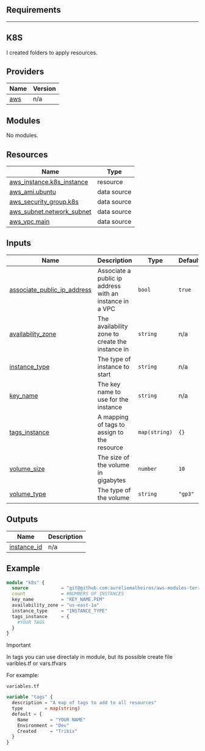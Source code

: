 ## Requirements

---
**K8S**
---

I created folders to apply resources.

## Providers

| Name | Version |
|------|---------|
| <a name="provider_aws"></a> [aws](#provider\_aws) | n/a |

## Modules

No modules.

## Resources

| Name | Type |
|------|------|
| [aws_instance.k8s_instance](https://registry.terraform.io/providers/hashicorp/aws/latest/docs/resources/instance) | resource |
| [aws_ami.ubuntu](https://registry.terraform.io/providers/hashicorp/aws/latest/docs/data-sources/ami) | data source |
| [aws_security_group.k8s](https://registry.terraform.io/providers/hashicorp/aws/latest/docs/data-sources/security_group) | data source |
| [aws_subnet.network_subnet](https://registry.terraform.io/providers/hashicorp/aws/latest/docs/data-sources/subnet) | data source |
| [aws_vpc.main](https://registry.terraform.io/providers/hashicorp/aws/latest/docs/data-sources/vpc) | data source |

## Inputs

| Name | Description | Type | Default | Required |
|------|-------------|------|---------|:--------:|
| <a name="input_associate_public_ip_address"></a> [associate\_public\_ip\_address](#input\_associate\_public\_ip\_address) | Associate a public ip address with an instance in a VPC | `bool` | `true` | no |
| <a name="input_availability_zone"></a> [availability\_zone](#input\_availability\_zone) | The availability zone to create the instance in | `string` | n/a | yes |
| <a name="input_instance_type"></a> [instance\_type](#input\_instance\_type) | The type of instance to start | `string` | n/a | yes |
| <a name="input_key_name"></a> [key\_name](#input\_key\_name) | The key name to use for the instance | `string` | n/a | yes |
| <a name="input_tags_instance"></a> [tags\_instance](#input\_tags\_instance) | A mapping of tags to assign to the resource | `map(string)` | `{}` | no |
| <a name="input_volume_size"></a> [volume\_size](#input\_volume\_size) | The size of the volume in gigabytes | `number` | `10` | no |
| <a name="input_volume_type"></a> [volume\_type](#input\_volume\_type) | The type of the volume | `string` | `"gp3"` | no |

## Outputs

| Name | Description |
|------|-------------|
| <a name="output_instance_id"></a> [instance\_id](#output\_instance\_id) | n/a |


## Example

```terraform
module "k8s" {
  source            = "git@github.com:aureliomalheiros/aws-modules-terraform.git//k8s/"
  count             = #NUMBERS OF INSTANCES
  key_name          = "KEY_NAME.PEM"
  availability_zone = "us-east-1a"
  instance_type     = "INSTANCE_TYPE"
  tags_instance     = { 
    #YOUR TAGS
  }
}

```

> [!Important]
> In tags you can use directaly in module, but its possible create file varibles.tf or vars.tfvars

For example:

`variables.tf`

```terraform
variable "tags" {
  description = "A map of tags to add to all resources"
  type        = map(string)
  default = {
    Name        = "YOUR NAME"
    Environment = "Dev"
    Created     = "Tribix"
  }
}
```